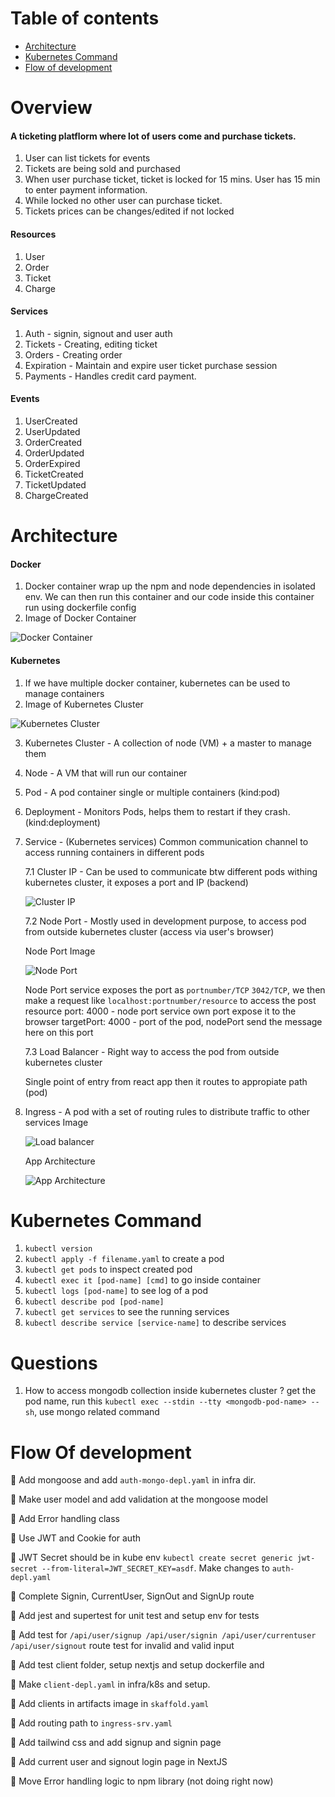 # Table of contents

- [Architecture](#architecture)
- [Kubernetes Command](#kubectl-cmd)
- [Flow of development](#flow-of-development)

# Overview

#### A ticketing platflorm where lot of users come and purchase tickets.

1. User can list tickets for events
2. Tickets are being sold and purchased
3. When user purchase ticket, ticket is locked for 15 mins. User has 15 min to enter payment information.
4. While locked no other user can purchase ticket.
5. Tickets prices can be changes/edited if not locked

#### Resources

1. User
2. Order
3. Ticket
4. Charge

#### Services

1. Auth - signin, signout and user auth
2. Tickets - Creating, editing ticket
3. Orders - Creating order
4. Expiration - Maintain and expire user ticket purchase session
5. Payments - Handles credit card payment.

#### Events

1. UserCreated
2. UserUpdated
3. OrderCreated
4. OrderUpdated
5. OrderExpired
6. TicketCreated
7. TicketUpdated
8. ChargeCreated

# Architecture

#### Docker

1. Docker container wrap up the npm and node dependencies in isolated env. We can then run this container and our code inside this container run using dockerfile config
2. Image of Docker Container

![Docker Container](https://github.com/DVGY/basic-docker-kuber/blob/master/readme%20images/Docker.png)

#### Kubernetes

1. If we have multiple docker container, kubernetes can be used to manage containers
2. Image of Kubernetes Cluster

![Kubernetes Cluster](https://github.com/DVGY/basic-docker-kuber/blob/master/readme%20images/Kubernetes%20Cluster.png)

3. Kubernetes Cluster - A collection of node (VM) + a master to manage them
4. Node - A VM that will run our container
5. Pod - A pod container single or multiple containers (kind:pod)
6. Deployment - Monitors Pods, helps them to restart if they crash. (kind:deployment)
7. Service - (Kubernetes services) Common communication channel to access running containers in different pods

   7.1 Cluster IP - Can be used to communicate btw different pods withing kubernetes cluster, it exposes a port and IP (backend)

   ![ Cluster IP](https://github.com/DVGY/basic-docker-kuber/blob/master/readme%20images/Cluster%20IP.png)

   7.2 Node Port - Mostly used in development purpose, to access pod from outside kubernetes cluster (access via user's browser)

   Node Port Image

   ![Node Port](https://github.com/DVGY/basic-docker-kuber/blob/master/readme%20images/Node%20Port.png)

   Node Port service exposes the port as `portnumber/TCP` `3042/TCP`, we then make a request like `localhost:portnumber/resource` to access the post resource
   port: 4000 - node port service own port expose it to the browser
   targetPort: 4000 - port of the pod, nodePort send the message here on this port

   7.3 Load Balancer - Right way to access the pod from outside kubernetes cluster

   Single point of entry from react app then it routes to appropiate path (pod)

8. Ingress - A pod with a set of routing rules to distribute traffic to other services
   Image

   ![Load balancer](https://github.com/DVGY/basic-docker-kuber/blob/master/readme%20images/Load%20Balancer.png)

   App Architecture

   ![App Architecture](https://github.com/DVGY/basic-docker-kuber/blob/master/readme%20images/App%20arch%20design.png)

# Kubernetes Command

1. `kubectl version`
2. `kubectl apply -f filename.yaml` to create a pod
3. `kubectl get pods` to inspect created pod
4. `kubectl exec it [pod-name] [cmd]` to go inside container
5. `kubectl logs [pod-name]` to see log of a pod
6. `kubectl describe pod [pod-name]`
7. `kubectl get services` to see the running services
8. `kubectl describe service [service-name]` to describe services

# Questions

1. How to access mongodb collection inside kubernetes cluster ?
   get the pod name, run this `kubectl exec --stdin --tty <mongodb-pod-name> -- sh`, use mongo related command

# Flow Of development

:rocket: Add mongoose and add `auth-mongo-depl.yaml` in infra dir.

:rocket: Make user model and add validation at the mongoose model

:rocket: Add Error handling class

:rocket: Use JWT and Cookie for auth

:rocket: JWT Secret should be in kube env `kubectl create secret generic jwt-secret --from-literal=JWT_SECRET_KEY=asdf`. Make changes to `auth-depl.yaml`

:rocket: Complete Signin, CurrentUser, SignOut and SignUp route

:rocket: Add jest and supertest for unit test and setup env for tests

:rocket: Add test for `/api/user/signup /api/user/signin /api/user/currentuser /api/user/signout` route test for invalid and valid input

:rocket: Add test client folder, setup nextjs and setup dockerfile and

:rocket: Make `client-depl.yaml` in infra/k8s and setup.

:rocket: Add clients in artifacts image in `skaffold.yaml`

:rocket: Add routing path to `ingress-srv.yaml`

:rocket: Add tailwind css and add signup and signin page

:rocket: Add current user and signout login page in NextJS

:rocket: Move Error handling logic to npm library (not doing right now)
